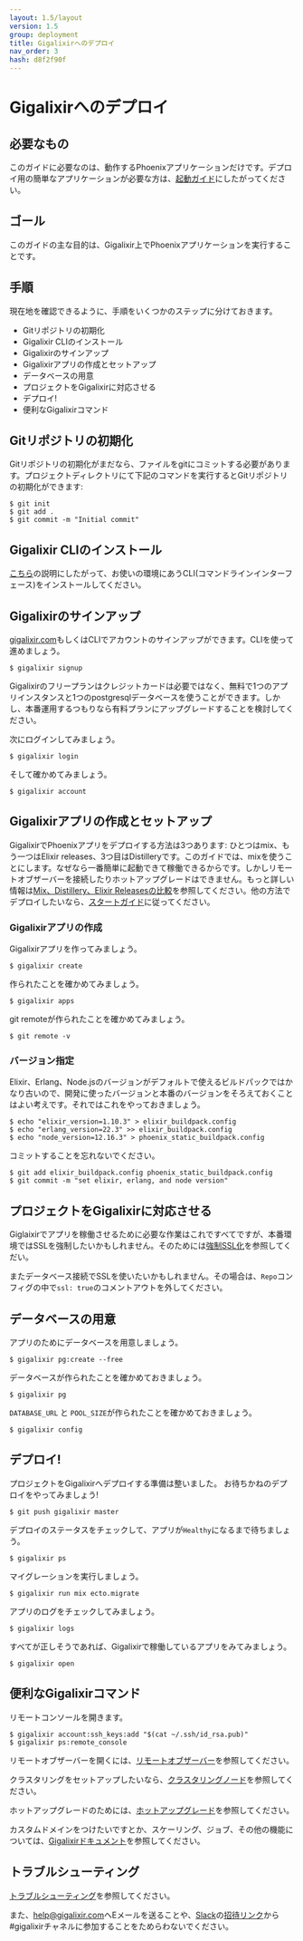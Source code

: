 ```yaml
---
layout: 1.5/layout
version: 1.5
group: deployment
title: Gigalixirへのデプロイ
nav_order: 3
hash: d8f2f90f
---
```

# Gigalixirへのデプロイ

## 必要なもの

このガイドに必要なのは、動作するPhoenixアプリケーションだけです。デプロイ用の簡単なアプリケーションが必要な方は、[起動ガイド](../introduction/up_and_running.html)にしたがってください。

## ゴール

このガイドの主な目的は、Gigalixir上でPhoenixアプリケーションを実行することです。

## 手順

現在地を確認できるように、手順をいくつかのステップに分けておきます。

- Gitリポジトリの初期化
- Gigalixir CLIのインストール
- Gigalixirのサインアップ
- Gigalixirアプリの作成とセットアップ
- データベースの用意
- プロジェクトをGigalixirに対応させる
- デプロイ!
- 便利なGigalixirコマンド

## Gitリポジトリの初期化

Gitリポジトリの初期化がまだなら、ファイルをgitにコミットする必要があります。プロジェクトディレクトリにて下記のコマンドを実行するとGitリポジトリの初期化ができます:

```console
$ git init
$ git add .
$ git commit -m "Initial commit"
```

## Gigalixir CLIのインストール

[こちら](https://gigalixir.readthedocs.io/en/latest/getting-started-guide.html#install-the-command-line-interface)の説明にしたがって、お使いの環境にあうCLI(コマンドラインインターフェース)をインストールしてください。

## Gigalixirのサインアップ

[gigalixir.com](https://www.gigalixir.com)もしくはCLIでアカウントのサインアップができます。CLIを使って進めましょう。

```console
$ gigalixir signup
```

Gigalixirのフリープランはクレジットカードは必要ではなく、無料で1つのアプリインスタンスと1つのpostgresqlデータベースを使うことができます。しかし、本番運用するつもりなら有料プランにアップグレードすることを検討してください。

次にログインしてみましょう。

```console
$ gigalixir login
```

そして確かめてみましょう。

```console
$ gigalixir account
```

## Gigalixirアプリの作成とセットアップ

GigalixirでPhoenixアプリをデプロイする方法は3つあります: ひとつはmix、もう一つはElixir releases、3つ目はDistilleryです。このガイドでは、mixを使うことにします。なぜなら一番簡単に起動できて稼働できるからです。しかしリモートオブザーバーを接続したりホットアップグレードはできません。もっと詳しい情報は[Mix、Distillery、Elixir Releasesの比較](https://gigalixir.readthedocs.io/en/latest/modify-app/index.html#mix-vs-distillery-vs-elixir-releases)を参照してください。他の方法でデプロイしたいなら、[スタートガイド](https://gigalixir.readthedocs.io/en/latest/getting-started-guide.html)に従ってください。

### Gigalixirアプリの作成

Gigalixirアプリを作ってみましょう。

```console
$ gigalixir create
```

作られたことを確かめてみましょう。

```console
$ gigalixir apps
```

git remoteが作られたことを確かめてみましょう。

```console
$ git remote -v
```

### バージョン指定

Elixir、Erlang、Node.jsのバージョンがデフォルトで使えるビルドパックではかなり古いので、開発に使ったバージョンと本番のバージョンをそろえておくことはよい考えです。それではこれをやっておきましょう。

```console
$ echo "elixir_version=1.10.3" > elixir_buildpack.config
$ echo "erlang_version=22.3" >> elixir_buildpack.config
$ echo "node_version=12.16.3" > phoenix_static_buildpack.config
```

コミットすることを忘れないでください。

```console
$ git add elixir_buildpack.config phoenix_static_buildpack.config
$ git commit -m "set elixir, erlang, and node version"
```
## プロジェクトをGigalixirに対応させる

Giglaixirでアプリを稼働させるために必要な作業はこれですべてですが、本番環境ではSSLを強制したいかもしれません。そのためには[強制SSL化](../howto/using_ssl.html#force-ssl)を参照してくだい。

またデータベース接続でSSLを使いたいかもしれません。その場合は、`Repo`コンフィグの中で`ssl: true`のコメントアウトを外してください。

## データベースの用意

アプリのためにデータベースを用意しましょう。

```console
$ gigalixir pg:create --free
```

データベースが作られたことを確かめておきましょう。

```console
$ gigalixir pg
```

`DATABASE_URL` と `POOL_SIZE`が作られたことを確かめておきましょう。

```console
$ gigalixir config
```

## デプロイ!

プロジェクトをGigalixirへデプロイする準備は整いました。
お待ちかねのデプロイをやってみましょう!

```console
$ git push gigalixir master
```

デプロイのステータスをチェックして、アプリが`Healthy`になるまで待ちましょう。

```console
$ gigalixir ps
```

マイグレーションを実行しましょう。

```console
$ gigalixir run mix ecto.migrate
```

アプリのログをチェックしてみましょう。

```console
$ gigalixir logs
```

すべてが正しそうであれば、Gigalixirで稼働しているアプリをみてみましょう。

```console
$ gigalixir open
```

## 便利なGigalixirコマンド

リモートコンソールを開きます。

```console
$ gigalixir account:ssh_keys:add "$(cat ~/.ssh/id_rsa.pub)"
$ gigalixir ps:remote_console
```

リモートオブザーバーを開くには、[リモートオブザーバー](https://gigalixir.readthedocs.io/en/latest/runtime.html#how-to-launch-a-remote-observer)を参照してください。

クラスタリングをセットアップしたいなら、[クラスタリングノード](https://gigalixir.readthedocs.io/en/latest/cluster.html)を参照してください。

ホットアップグレードのためには、[ホットアップグレード](https://gigalixir.readthedocs.io/en/latest/deploy.html#how-to-hot-upgrade-an-app)を参照してください。

カスタムドメインをつけたいですとか、スケーリング、ジョブ、その他の機能については、[Gigalixirドキュメント](https://gigalixir.readthedocs.io/)を参照してください。

## トラブルシューティング

[トラブルシューティング](https://gigalixir.readthedocs.io/en/latest/troubleshooting.html)を参照してください。

また、[help@gigalixir.com](mailto:help@gigalixir.com)へEメールを送ることや、[Slack](https://elixir-lang.slack.com)の[招待リンク](https://elixir-slackin.herokuapp.com/)から#gigalixirチャネルに参加することをためらわないでください。

